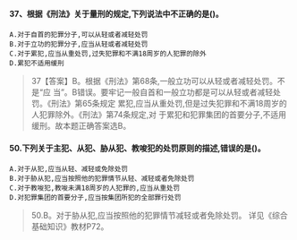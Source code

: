 #### 37、根据《刑法》关于量刑的规定,下列说法中不正确的是()。
    A.对于自首的犯罪分子,可以从轻或者减轻处罚
    B.对于立功的犯罪分子,应当从轻或者减轻处罚
    C.对于累犯,应当从重处罚,过失犯罪和不满18周岁的人犯罪的除外
    D.累犯不适用缓刑
>   37【答案】B。根据《刑法》第68条,一般立功可以从轻或者减轻处罚。不是“应
    当”。B错误。要牢记一般自首和一般立功都是可以从轻或者减轻处罚。《刑法》第65条规定
    累犯,应当从重处罚,但是过失犯罪和不满18周岁的人犯罪除外。《刑法》第74条规定,对
    于累犯和犯罪集团的首要分子,不适用缓刑。故本题正确答案选B。

#### 50.下列关于主犯、从犯、胁从犯、教唆犯的处罚原则的描述,错误的是()。
    A.对于从犯,应当从轻、减轻或免除处罚
    B.对于胁从犯,应当按照他的犯罪情节从轻、减轻或者免除处罚
    C.对于教唆犯,教唆未满18周岁的人犯罪的,应当从重处罚
    D.对犯罪集团的首要分子,应当按集团所犯的全部罪行处罚
>   50.B。对于胁从犯,应当按照他的犯罪情节减轻或者免除处罚。
    详见《综合基础知识》教材P72。























